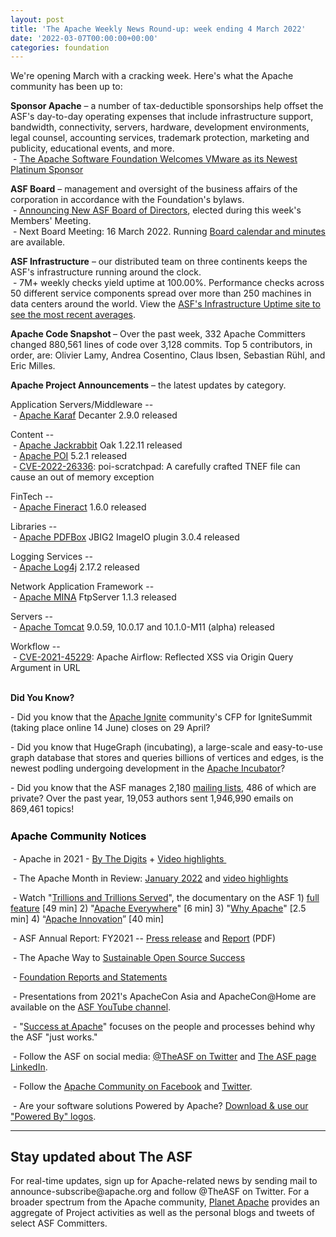 ```yaml
---
layout: post
title: 'The Apache Weekly News Round-up: week ending 4 March 2022'
date: '2022-03-07T00:00:00+00:00'
categories: foundation
---
```

<p>We're opening March with a cracking week. Here's what the Apache community has been up to:</p><p><b>Sponsor Apache</b> – a number of tax-deductible sponsorships help offset the ASF's day-to-day operating expenses that include infrastructure support, bandwidth, connectivity, servers, hardware, development environments, legal counsel, accounting services, trademark protection, marketing and publicity, educational events, and more.<br>&nbsp;-&nbsp;<a href="https://blogs.apache.org/foundation/entry/the-apache-software-foundation-welcomes11" target="_blank" style="background-color: rgb(255, 255, 255);">The Apache Software Foundation Welcomes VMware as its Newest Platinum Sponsor</a></p><p><span style="font-weight: 700;">ASF Board</span>&nbsp;– management and oversight of the business affairs of the corporation in accordance with the Foundation's bylaws.<br>&nbsp;-&nbsp;<a href="https://blogs.apache.org/foundation/entry/announcing-new-asf-board-of4" target="_blank">Announcing New ASF Board of Directors</a>, elected during this week's Members' Meeting.<br>&nbsp;- Next Board Meeting: 16 March 2022. Running <a href="https://apache.org/foundation/board/calendar.html" target="_blank">Board calendar and minutes</a> are available.</p><p></p><p><span style="font-weight: 700;">ASF Infrastructure</span>&nbsp;– our distributed team on three continents keeps the ASF's infrastructure running around the clock.<br>&nbsp;- 7M+ weekly checks yield uptime at 100.00%. Performance checks across 50 different service components spread over more than 250 machines in data centers around the world. View the&nbsp;<a href="http://www.apache.org/uptime/" target="_blank">ASF's Infrastructure Uptime site to see the most recent averages</a>.<br></p><p><span style="font-weight: 700;">Apache Code Snapshot&nbsp;</span>– Over the past week, 332 Apache Committers changed 880,561 lines of code over 3,128 commits. Top 5 contributors, in order, are: Olivier Lamy, Andrea Cosentino, Claus Ibsen, Sebastian Rühl, and Eric Milles.&nbsp;</p><p><span style="font-weight: 700;"></span></p><p><span style="font-weight: 700;">Apache Project Announcements</span>&nbsp;– the latest updates by category.</p><p>Application Servers/Middleware --<br>&nbsp;-&nbsp;<a href="https://karaf.apache.org/" target="_blank">Apache&nbsp;</a><span class="il"><a href="https://karaf.apache.org/" target="_blank">Karaf</a></span>&nbsp;Decanter 2.9.0 released</p><p></p><p>Content --<br>&nbsp;-&nbsp;<a href="http://jackrabbit.apache.org/" target="_blank">Apache&nbsp;</a><span class="il"><a href="http://jackrabbit.apache.org/" target="_blank">Jackrabbit</a></span>&nbsp;<span class="il">Oak</span>&nbsp;1.22.11 released<br>&nbsp;- <a href="https://poi.apache.org/" target="_blank">Apache POI</a>&nbsp;5.2.1 released<br>&nbsp;-&nbsp;<a href="https://lists.apache.org/thread/hqc0ohg0z1j0p4ysm3y4ct6g2d8sjc2b" target="_blank">CVE-2022-26336</a>: poi-scratchpad: A carefully crafted TNEF file can cause an out of memory exception&nbsp;</p><p></p><p>FinTech --<br>&nbsp;-&nbsp;<a href="http://fineract.apache.org/" target="_blank">Apache&nbsp;</a><span class="il"><a href="http://fineract.apache.org/" target="_blank">Fineract</a></span>&nbsp;1.6.0 released</p><p>Libraries --<br>&nbsp;- <a href="https://pdfbox.apache.org/" target="_blank">Apache PDFBox</a>&nbsp;JBIG2 ImageIO plugin 3.0.4 released</p><p></p><p>Logging Services --<br>&nbsp;- <a href="https://logging.apache.org/log4j/2.x/index.html" target="_blank">Apache Log4j</a> 2.17.2 released</p><p>Network Application Framework --<br>&nbsp;-&nbsp;<a href="https://mina.apache.org/" target="_blank">Apache&nbsp;</a><span class="il"><a href="https://mina.apache.org/" target="_blank">MINA</a></span>&nbsp;FtpServer 1.1.3 released</p><p></p><p>Servers --<br>&nbsp;- <a href="http://tomcat.apache.org" target="_blank" style="background-color: rgb(255, 255, 255);">Apache Tomcat</a>&nbsp;9.0.59, 10.0.17 and&nbsp;10.1.0-M11 (alpha) released&nbsp;</p><p>Workflow --<br>&nbsp;- <a href="https://lists.apache.org/thread/o80q468nzrds1on5lll54s1s24l5q0w2" target="_blank">CVE-2021-45229</a>: Apache Airflow: Reflected XSS via Origin Query Argument in URL<br></p><p></p><p></p><p></p><p></p><p></p><p></p><p><span style="font-weight: 700;"><br>Did You Know?</span><br></p><p>- Did you know that the <a href="https://ignite.apache.org/events.html" target="_blank">Apache Ignite</a> community's CFP for IgniteSummit (taking place online 14 June) closes on 29 April?</p><p>- Did you know that HugeGraph (incubating), a large-scale and easy-to-use graph database that stores and queries billions of vertices and edges, is the newest podling undergoing development in the <a href="https://incubator.apache.org/" target="_blank">Apache Incubator</a>?</p><p>- Did you know that the ASF manages 2,180 <a href="https://apache.org/foundation/mailinglists.html" target="_blank">mailing lists</a>, 486 of which are private? Over the past year, 19,053 authors sent 1,946,990 emails on 869,461 topics!&nbsp;<br></p><h3 style="font-family: &quot;Helvetica Neue&quot;, Helvetica, Arial, sans-serif; color: rgb(0, 0, 0);">Apache Community Notices</h3><p>&nbsp;- Apache in 2021 -&nbsp;<a href="https://s.apache.org/Apache2021Digits" target="_blank">By The Digits</a>&nbsp;+&nbsp;<a href="https://youtu.be/GU0SV_2tWkU" target="_blank">Video highlights&nbsp;</a></p><p>&nbsp;- The Apache Month in Review:&nbsp;<a href="https://s.apache.org/January2022" target="_blank">January 2022</a>&nbsp;and&nbsp;<a href="https://youtu.be/goxIRFMIi-w" target="_blank">video highlights</a></p><p>&nbsp;- Watch "<a href="https://www.youtube.com/watch?v=JUt2nb0mgwg" target="_blank" style="background-color: rgb(255, 255, 255);">Trillions and Trillions Served</a>", the documentary on the ASF 1)&nbsp;<a href="https://www.youtube.com/watch?v=JUt2nb0mgwg" target="_blank" style="background-color: rgb(255, 255, 255);">full feature</a>&nbsp;[49 min] 2) "<a href="https://www.youtube.com/watch?v=nXtIti9jMFI" target="_blank" style="background-color: rgb(255, 255, 255);">Apache Everywhere</a>" [6 min] 3) "<a href="https://www.youtube.com/watch?v=YM5dLvNatRs" target="_blank" style="background-color: rgb(255, 255, 255);">Why Apache</a>" [2.5 min] 4)&nbsp;“<a href="https://www.youtube.com/watch?v=qkvqJaX4S50" target="_blank" style="background-color: rgb(255, 255, 255);">Apache Innovation</a>” [40 min]&nbsp;</p><p>&nbsp;- ASF Annual Report: FY2021 --&nbsp;<a href="https://blogs.apache.org/foundation/entry/the-apache-software-foundation-announces78" target="_blank">Press release</a>&nbsp;and&nbsp;<a href="https://www.apache.org/foundation/docs/FY2021AnnualReport.pdf" target="_blank">Report</a>&nbsp;(PDF)</p><p>&nbsp;- The Apache Way to&nbsp;<a href="https://s.apache.org/GhnI" target="_blank">Sustainable Open Source Success</a>&nbsp;</p><p>&nbsp;-&nbsp;<a href="http://www.apache.org/foundation/reports.html" target="_blank">Foundation Reports and Statements</a><br></p><p>&nbsp;- Presentations from 2021's ApacheCon Asia and ApacheCon@Home are available on the&nbsp;<a href="https://www.youtube.com/c/TheApacheFoundation/" target="_blank" style="background-color: rgb(255, 255, 255);">ASF YouTube channel</a>.</p><p>&nbsp;- "<a href="https://blogs.apache.org/foundation/category/SuccessAtApache" target="_blank">Success at Apache</a>" focuses on the people and processes behind why the ASF "just works."&nbsp;<br></p><div><p>&nbsp;- Follow the ASF on social media:&nbsp;<a href="https://twitter.com/TheASF" target="_blank" style="background-color: rgb(255, 255, 255);">@TheASF on Twitter</a>&nbsp;and&nbsp;<a href="https://www.linkedin.com/company/the-apache-software-foundation" target="_blank" style="background-color: rgb(255, 255, 255);">The ASF page LinkedIn</a>.&nbsp;<br></p></div><div><p>&nbsp;- Follow the&nbsp;<a href="https://www.facebook.com/ApacheSoftwareFoundation/" target="_blank">Apache Community on Facebook</a>&nbsp;and&nbsp;<a href="https://twitter.com/ApacheCommunity" target="_blank">Twitter</a>.&nbsp;</p></div><div>&nbsp;- Are your software solutions Powered by Apache?&nbsp;<a href="http://www.apache.org/foundation/press/kit/#poweredby" target="_blank">Download &amp; use our "Powered By" logos</a>.<br></div><p><span class="LrzXr"></span><span class="LrzXr"></span></p><div><hr><h2>Stay updated about The ASF</h2><p>For real-time updates, sign up for Apache-related news by sending mail to announce-subscribe@apache.org and follow @TheASF on Twitter. For a broader spectrum from the Apache community, <a href="https://twitter.com/PlanetApache" target="_blank">Planet Apache</a> provides an aggregate of Project activities as well as the personal blogs and tweets of select ASF Committers.</p></div>
